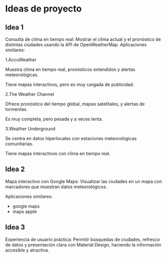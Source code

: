 # Ideas de proyecto

## Idea 1

Consulta de clima en tiempo real:
Mostrar el clima actual y el pronóstico de distintas ciudades usando la API de OpenWeatherMap.
Aplicaciones similares:

1.AccuWeather

Muestra clima en tiempo real, pronósticos extendidos y alertas meteorológicas.

Tiene mapas interactivos, pero es muy cargada de publicidad.

2.The Weather Channel

Ofrece pronóstico del tiempo global, mapas satelitales, y alertas de tormentas.

Es muy completa, pero pesada y a veces lenta.

3.Weather Underground

Se centra en datos hiperlocales con estaciones meteorológicas comunitarias.

Tiene mapas interactivos con clima en tiempo real.

## Idea 2

Mapa interactivo con Google Maps:
Visualizar las ciudades en un mapa con marcadores que muestran datos meteorológicos.

Aplicaciones similares:

- google maps
- maps apple
## Idea 3
Experiencia de usuario práctica:
Permitir búsquedas de ciudades, refresco de datos y presentación clara con Material Design, haciendo la información accesible y atractiva.
